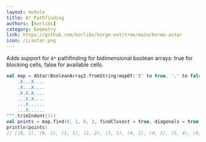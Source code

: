 ```yaml
---
layout: module
title: A* Pathfinding
authors: [korlibs]
category: Geometry
link: https://github.com/korlibs/korge-ext/tree/main/korma-astar
icon: /i/astar.png
---
```


Adds support for `A*` pathfinding for bidimensional boolean arrays: true for blocking cells, false for available cells. 

```kotlin
val map = AStar(BooleanArray2.fromString(mapOf('X' to true, '.' to false), false, code = """
    .X...X....
    .X...X....
    .X.X.X....
    ...X.X....
    ...X......
    ...X......
""".trimIndent()))
val points = map.find(0, 1, 6, 2, findClosest = true, diagonals = true)
println(points)
// [(0, 1), (0, 2), (1, 3), (2, 2), (3, 1), (4, 2), (4, 3), (5, 4), (6, 3), (6, 2)]
```
